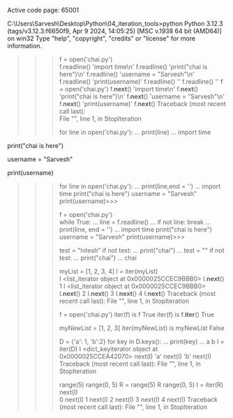 Active code page: 65001

C:\Users\Sarvesh\Desktop\Python\04_iteration_tools>python
Python 3.12.3 (tags/v3.12.3:f6650f9, Apr  9 2024, 14:05:25) [MSC v.1938 64 bit (AMD64)] on win32
Type "help", "copyright", "credits" or "license" for more information.
>>> f = open('chai.py')  
>>> f.readline()
'import time\n'
>>> f.readline()
'print("chai is here")\n'
>>> f.readline()
'username = "Sarvesh"\n'
>>> f.readline()
'print(username)'
>>> f.readline()
''
>>> f.readline()
''
>>> f = open('chai.py') 
>>> f.__next__()
'import time\n'
>>> f.__next__()        
'print("chai is here")\n'
>>> f.__next__()
'username = "Sarvesh"\n'
>>> f.__next__()
'print(username)'
>>> f.__next__()
Traceback (most recent call last):   
  File "<stdin>", line 1, in <module>
StopIteration
>>>
>>> 
>>> for line in open('chai.py'):
...     print(line)
... 
import time

print("chai is here")

username = "Sarvesh" 

print(username)      
>>>
>>> 
>>> for line in open('chai.py'):
...     print(line,end = '')
... 
import time
print("chai is here")
username = "Sarvesh"
print(username)>>>
>>> 
>>> 
>>> f = open('chai.py')  
>>> while True:
...     line = f.readline()
...     if not line: break 
...     print(line, end = '')
... 
import time
print("chai is here")
username = "Sarvesh"
print(username)>>>
>>> 
>>> 
>>> test = "hitesh" 
>>> if not test:
...     print("chai")
... 
>>> test = ""
>>> if not test:
...     print("chai")
... 
chai
>>>
>>> 
>>> myList = [1, 2, 3, 4]
>>> I = iter(myList)     
>>> I
<list_iterator object at 0x0000025CCEC9BBB0>
>>> I.__next__()
1
>>> I
<list_iterator object at 0x0000025CCEC9BBB0>
>>> I.__next__()
2
>>> I.__next__()
3
>>> I.__next__()
4
>>> I.__next__()
Traceback (most recent call last):
  File "<stdin>", line 1, in <module>
StopIteration
>>>
>>> 
>>> 
>>> 
>>> f = open('chai.py') 
>>> iter(f) is f
True
>>> iter(f) is f.__iter__() 
True
>>>
>>> 
>>> myNewList = [1, 2, 3] 
>>> iter(myNewList) is myNewList
False
>>>
>>> 
>>> D = {'a': 1, 'b':2}
>>> for key in D.keys():
...     print(key)
... 
a
b
>>> I = iter(D)
>>> I
<dict_keyiterator object at 0x0000025CCEA42070>
>>> next(I) 
'a'
>>> next(I)
'b'
>>> next(I)
Traceback (most recent call last):
  File "<stdin>", line 1, in <module>
StopIteration
>>>
>>> 
>>> range(5)
range(0, 5)
>>> R = range(5)
>>> R
range(0, 5)
>>> I = iter(R) 
>>> next(I)      
0
>>> next(I)
1
>>> next(I)
2
>>> next(I)
3
>>> next(I)
4
>>> next(I)
Traceback (most recent call last):
  File "<stdin>", line 1, in <module>
StopIteration
>>>
